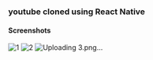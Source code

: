 ### youtube cloned using React Native

#### Screenshots

![1](https://user-images.githubusercontent.com/66674500/147114192-a8e54bb0-e8d7-4722-ad94-40e8460a6c06.png)
![2](https://user-images.githubusercontent.com/66674500/147114236-8f49b29c-2d91-4e0c-bd36-6fdd7da5ca80.png)
![Uploading 3.png…]()
